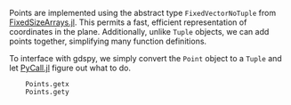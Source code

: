 Points are implemented using the abstract type `FixedVectorNoTuple`
from [FixedSizeArrays.jl](https://github.com/SimonDanisch/FixedSizeArrays.jl).
This permits a fast, efficient representation of
coordinates in the plane. Additionally, unlike `Tuple` objects, we can
add points together, simplifying many function definitions.

To interface with gdspy, we simply convert the `Point` object to a `Tuple` and
let [PyCall.jl](https://github.com/stevengj/PyCall.jl) figure out what to do.

```@docs
    Points.getx
    Points.gety
```

